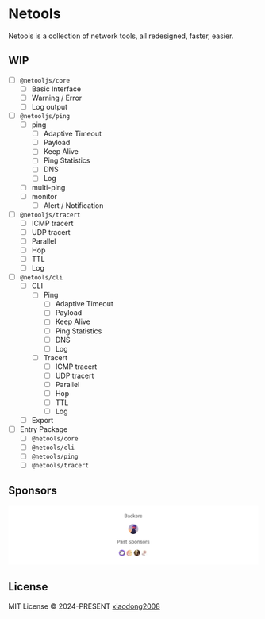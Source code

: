 # Netools

Netools is a collection of network tools, all redesigned, faster, easier.

## WIP

- [ ] `@netooljs/core`
  - [ ] Basic Interface
  - [ ] Warning / Error
  - [ ] Log output
- [ ] `@netooljs/ping`
  - [ ] ping
    - [ ] Adaptive Timeout
    - [ ] Payload
    - [ ] Keep Alive
    - [ ] Ping Statistics
    - [ ] DNS
    - [ ] Log
  - [ ] multi-ping
  - [ ] monitor
    - [ ] Alert / Notification
- [ ] `@netooljs/tracert`
  - [ ] ICMP tracert
  - [ ] UDP tracert
  - [ ] Parallel
  - [ ] Hop
  - [ ] TTL
  - [ ] Log
- [ ] `@netools/cli`
  - [ ] CLI
    - [ ] Ping
      - [ ] Adaptive Timeout
      - [ ] Payload
      - [ ] Keep Alive
      - [ ] Ping Statistics
      - [ ] DNS
      - [ ] Log
    - [ ] Tracert
      - [ ] ICMP tracert
      - [ ] UDP tracert
      - [ ] Parallel
      - [ ] Hop
      - [ ] TTL
      - [ ] Log
  - [ ] Export
- [ ] Entry Package
  - [ ] `@netools/core`
  - [ ] `@netools/cli`
  - [ ] `@netools/ping`
  - [ ] `@netools/tracert`

## Sponsors

<div align="center">
  <img src="https://raw.githubusercontent.com/xiaodong2008/sponsors/main/sponsors.wide.svg" />
</div>

## License

MIT License © 2024-PRESENT [xiaodong2008](https://github.com/xiaodong2008)
